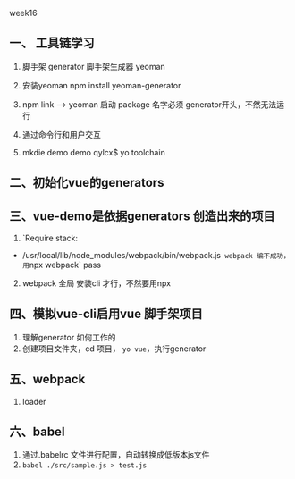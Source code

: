 week16

## 一、 工具链学习
1. 脚手架 generator
脚手架生成器 yeoman

2. 安装yeoman
npm install yeoman-generator

[](https://yeoman.io/authoring/index.html)


3. npm link --> yeoman 启动
package 名字必须 generator开头，不然无法运行


4. 通过命令行和用户交互


5. mkdie demo
demo qylcx$ yo toolchain

## 二、初始化vue的generators

## 三、vue-demo是依据generators 创造出来的项目
1. `Require stack:
- /usr/local/lib/node_modules/webpack/bin/webpack.js`
webpack 编不成功，用`npx webpack` pass
2. webpack 全局 安装cli 才行，不然要用npx


## 四、模拟vue-cli启用vue 脚手架项目
1. 理解generator 如何工作的
2. 创建项目文件夹，cd 项目， `yo vue`，执行generator

## 五、webpack
1. loader

## 六、babel
1. 通过.babelrc 文件进行配置，自动转换成低版本js文件
2. `babel ./src/sample.js > test.js`